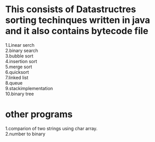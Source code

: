 # This consists of Datastructres sorting techinques written in java and it also contains bytecode file
1.Linear serch <br>
2.binary search <br>
3.bubble sort <br>
4.insertion sort <br>
5.merge sort <br>
6.quicksort <br>
7.linked list <br>
8.queue <br>
9.stackimplementation <br>
10.binary tree <br>
# other programs
1.comparion of two strings using char array. <br>
2.number to binary <br>
